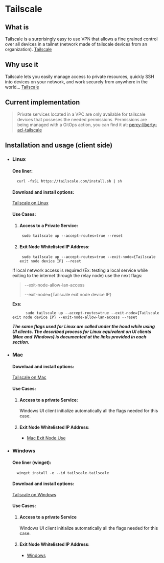 # Tailscale

##  What is

Tailscale is a surprisingly easy to use VPN that allows a fine grained control over all devices in a tailnet (network made of tailscale devices from an organization). [Tailscale](https://tailscale.com/)

##  Why use it

Tailscale lets you easily manage access to private resources, quickly SSH into devices on your network, and work securely from anywhere in the world... [Tailscale](https://tailscale.com/)

## Current implementation

>Private services located in a VPC are only available for tailscale devices that posseses the needed permissions. Permissions are being managed with a GitOps action, you can find it at: [percy-liberty-acl-tailscale](https://github.com/gitMLS/percy-liberty-acl-tailscale)

## Installation and usage (client side)

- ### **Linux**
    
    #### **One liner:**

        curl -fsSL https://tailscale.com/install.sh | sh

    #### **Download and install options:**
    
    [Tailscale on Linux](https://tailscale.com/download/linux)

    #### **Use Cases:**
    1. #### **Access to a Private Service:**

            sudo tailscale up --accept-routes=true --reset    

    2. #### **Exit Node Whitelisted IP Address:**
    
            sudo tailscale up --accept-routes=true --exit-node={Tailscale exit node device IP} --reset

    
    If local network access is required (Ex: testing a local service while exiting to the internet through the relay node) use the next flags:

    >    --exit-node-allow-lan-access
    >
    >    --exit-node={Tailscale exit node device IP} 
    >
    **Exs:**

            sudo tailscale up --accept-routes=true --exit-node={Tailscale exit node device IP} --exit-node-allow-lan-access --reset
    
    ***The same flags used for Linux are called under the hood while using UI clients. The described process for Linux equivalent on UI clients (Mac and Windows) is documented at the links provided in each section.***

- ### **Mac**

    #### **Download and install options:**
    
    [Tailscale on Mac](https://tailscale.com/download/mac)
  
    #### **Use Cases:**

    1. #### **Access to a private Service:**
        
        Windows UI client initialize automatically all the flags needed for this case.
        
    2. #### **Exit Node Whitelisted IP Address:**
    
        - [Mac Exit Node Use](https://tailscale.com/kb/1103/exit-nodes/?tab=macos#:~:text=You%20can%20use%20an%20exit%20node%20from%20the%20menu%20bar)

- ### **Windows** 

    #### **One liner (winget):**

        winget install -e --id tailscale.tailscale

    #### **Download and install options:**
    
    [Tailscale on Windows](https://tailscale.com/download/windows)    
    
    #### **Use Cases:**

    1. #### **Access to a private Service**
    
        Windows UI client initialize automatically all the flags needed for this case.

    2. #### **Exit Node Whitelisted IP Address:**

        - [Windows](https://tailscale.com/kb/1103/exit-nodes/?tab=windows#:~:text=You%20can%20use%20an%20exit%20node%20from%20the%20system%20tray%20menu)    
